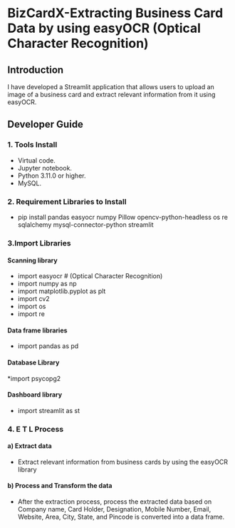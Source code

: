 # BizCardX-Extracting Business Card Data by using easyOCR (Optical Character Recognition)

## Introduction

I have developed a Streamlit application that allows users to
upload an image of a business card and extract relevant information from it using
easyOCR.

## Developer Guide

### 1. Tools Install

* Virtual code.
* Jupyter notebook.
* Python 3.11.0 or higher.
* MySQL.

### 2. Requirement Libraries to Install

* pip install pandas easyocr numpy Pillow opencv-python-headless os re sqlalchemy mysql-connector-python streamlit

### 3.Import Libraries

#### Scanning library

* import easyocr # (Optical Character Recognition)
* import numpy as np
* import matplotlib.pyplot as plt 
* import cv2
* import os
* import re

#### Data frame libraries

* import pandas as pd

#### Database Library

*import psycopg2

#### Dashboard library

* import streamlit as st

### 4. E T L Process

#### a) Extract data

* Extract relevant information from business cards by using the easyOCR library

#### b) Process and Transform the data

* After the extraction process, process the extracted data based on Company name, Card Holder, Designation, Mobile Number, Email, Website, Area, City, State, and Pincode is converted into a data frame.


